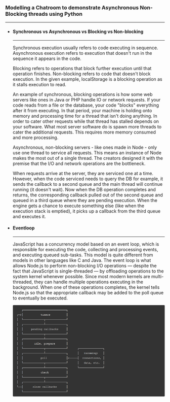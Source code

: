 ### Modelling a Chatroom to demonstrate Asynchronous Non-Blocking threads using Python 
---
* #### Synchronous vs Asynchronous vs Blocking vs Non-blocking 
  ---
  Synchronous execution usually refers to code executing in sequence. Asynchronous execution refers to execution that doesn't run in the sequence it appears in the code.

  Blocking refers to operations that block further execution until that operation finishes. Non-blocking refers to code that doesn't block execution. In the given example, localStorage is a blocking operation as it stalls execution to read.

  An example of synchronous, blocking operations is how some web servers like ones in Java or PHP handle IO or network requests. If your code reads from a file or the database, your code "blocks" everything after it from executing. In that period, your machine is holding onto memory and processing time for a thread that isn't doing anything. 
  In order to cater other requests while that thread has stalled depends on your software. What most server software do is spawn more threads to cater the additional requests. This requires more memory consumed and more processing.

  Asynchronous, non-blocking servers - like ones made in Node - only use one thread to service all requests. This means an instance of Node makes the most out of a single thread. The creators designed it with the premise that the I/O and network operations are the bottleneck.

  When requests arrive at the server, they are serviced one at a time. However, when the code serviced needs to query the DB for example, it sends the callback to a second queue and the main thread will continue running (it doesn't wait). Now when the DB operation completes and returns, the corresponding callback pulled out of the second queue and queued in a third queue where they are pending execution. When the engine gets a chance to execute something else (like when the execution stack is emptied), it picks up a callback from the third queue and executes it.

* #### Eventloop 
  ---
  JavaScript has a concurrency model based on an event loop, which is responsible for executing the code, collecting and processing events, and executing queued sub-tasks. This model is quite different from models in other languages like C and Java.
  The event loop is what allows Node.js to perform non-blocking I/O operations — despite the fact that JavaScript is single-threaded — by offloading operations to the system kernel whenever possible.
  Since most modern kernels are multi-threaded, they can handle multiple operations executing in the background. When one of these operations completes, the kernel tells Node.js so that the appropriate callback may be added to the poll queue to eventually be executed.
  
  ![](https://github.com/tuhinnn-py/Python-Chatroom-EventLoop/blob/main/Node%20js%20el.png)
